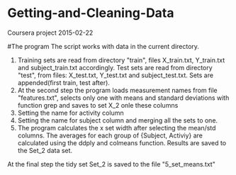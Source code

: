 # Getting-and-Cleaning-Data
Coursera project 
2015-02-22

#The program
The script works with data in the current directory. 

1. Training sets are read from directory "train", files X_train.txt, Y_train.txt and subject_train.txt accordingly.
   Test sets are read from directory "test", from files: X_test.txt, Y_test.txt and subject_test.txt.
   Sets are appended(first train, test after). 
2. At the second step the program loads measurement names from file "features.txt", selects only one with means and standard deviations with function grep and saves to set X_2 onle these columns
3. Setting the name for activity column
4. Setting the name for subject column and merging all the sets to one.
5. The program calculates the x set width after selecting the mean/std columns. 
   The averages for each group of {Subject, Activiy} are calculated using the ddply and colmeans function.
   Results are saved to the Set_2 data set.

At the final step the tidy set Set_2 is saved to the file "5_set_means.txt"

